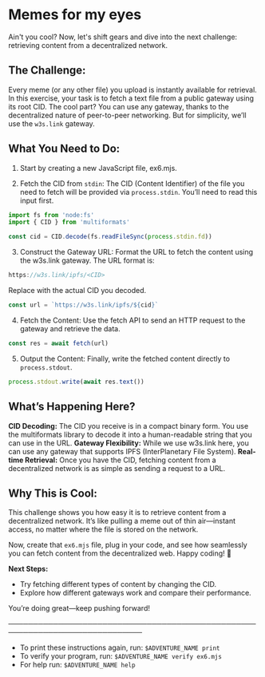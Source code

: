 # Memes for my eyes

Ain't you cool? Now, let's shift gears and dive into the next challenge: retrieving content from a decentralized network.

## The Challenge:
Every meme (or any other file) you upload is instantly available for retrieval. In this exercise, your task is to fetch a text file from a public gateway using its root CID. The cool part? You can use any gateway, thanks to the decentralized nature of peer-to-peer networking. But for simplicity, we’ll use the `w3s.link` gateway.

## What You Need to Do:
1. Start by creating a new JavaScript file, ex6.mjs. 

2. Fetch the CID from `stdin`: The CID (Content Identifier) of the file you need to fetch will be provided via `process.stdin`. You’ll need to read this input first.
```js
import fs from 'node:fs'
import { CID } from 'multiformats'

const cid = CID.decode(fs.readFileSync(process.stdin.fd))
```
3. Construct the Gateway URL: Format the URL to fetch the content using the w3s.link gateway. The URL format is:
```js
https://w3s.link/ipfs/<CID>
```
Replace <CID> with the actual CID you decoded.
```js
const url = `https://w3s.link/ipfs/${cid}`
```
4. Fetch the Content: Use the fetch API to send an HTTP request to the gateway and retrieve the data.
```js
const res = await fetch(url)
```
5. Output the Content: Finally, write the fetched content directly to `process.stdout`.
```js
process.stdout.write(await res.text())
```

## What’s Happening Here?
**CID Decoding:** The CID you receive is in a compact binary form. You use the multiformats library to decode it into a human-readable string that you can use in the URL.
**Gateway Flexibility:** While we use w3s.link here, you can use any gateway that supports IPFS (InterPlanetary File System).
**Real-time Retrieval:** Once you have the CID, fetching content from a decentralized network is as simple as sending a request to a URL.

## Why This is Cool:
This challenge shows you how easy it is to retrieve content from a decentralized network. It’s like pulling a meme out of thin air—instant access, no matter where the file is stored on the network.

Now, create that `ex6.mjs` file, plug in your code, and see how seamlessly you can fetch content from the decentralized web. Happy coding! 🚀

**Next Steps:**
- Try fetching different types of content by changing the CID.
- Explore how different gateways work and compare their performance.

You’re doing great—keep pushing forward!


─────────────────────────────────────────────────────────────────────────────
* To print these instructions again, run: `$ADVENTURE_NAME print`
* To verify your program, run: `$ADVENTURE_NAME verify ex6.mjs`
* For help run: `$ADVENTURE_NAME help`
